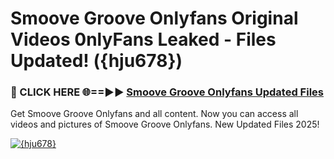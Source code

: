 # Smoove Groove Onlyfans Original Videos 0nlyFans Leaked - Files Updated! ({hju678})

<h3>🔴 CLICK HERE 🌐==►► <a href="https://tinyurl.com/3ytaskbp" rel="nofollow">Smoove Groove Onlyfans Updated Files</a></h3>

Get Smoove Groove Onlyfans and all content. Now you can access all videos and pictures of Smoove Groove Onlyfans. New Updated Files 2025!

[![{hju678}](https://i.imgur.com/vBTAXPR.gif)](https://tinyurl.com/3ytaskbp)